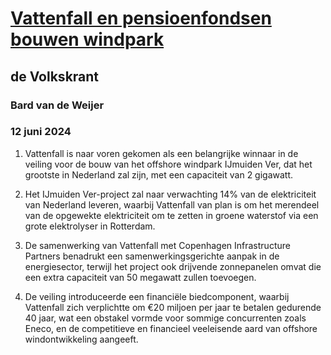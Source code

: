 # [Vattenfall en pensioenfondsen bouwen windpark](https://advance.lexis.com/api/document?collection=news&id=urn:contentItem:6C7F-MMV1-DYRY-X3GT-00000-00&context=1519360)
## de Volkskrant
### Bard van de Weijer
### 12 juni 2024

1. Vattenfall is naar voren gekomen als een belangrijke winnaar in de veiling voor de bouw van het offshore windpark IJmuiden Ver, dat het grootste in Nederland zal zijn, met een capaciteit van 2 gigawatt.

2. Het IJmuiden Ver-project zal naar verwachting 14% van de elektriciteit van Nederland leveren, waarbij Vattenfall van plan is om het merendeel van de opgewekte elektriciteit om te zetten in groene waterstof via een grote elektrolyser in Rotterdam.

3. De samenwerking van Vattenfall met Copenhagen Infrastructure Partners benadrukt een samenwerkingsgerichte aanpak in de energiesector, terwijl het project ook drijvende zonnepanelen omvat die een extra capaciteit van 50 megawatt zullen toevoegen.

4. De veiling introduceerde een financiële biedcomponent, waarbij Vattenfall zich verplichtte om €20 miljoen per jaar te betalen gedurende 40 jaar, wat een obstakel vormde voor sommige concurrenten zoals Eneco, en de competitieve en financieel veeleisende aard van offshore windontwikkeling aangeeft.